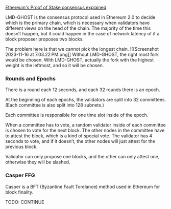 [Ethereum's Proof of Stake consensus explained](https://www.youtube.com/watch?v=5gfNUVmX3Es)

LMD-GHOST is the consensus protocol used in Ethereum 2.0 to decide which is the primary chain, which is necessary when validators have different views on the head of the chain. The majority of the time this doesn’t happen, but it could happen in the case of network latency of if a block proposer proposes two blocks.

The problem here is that we cannot pick the longest chain.
![[Screenshot 2023-11-16 at 7.03.22 PM.png]]
Without LMD-GHOST, the right most fork would be chosen. With LMD-GHOST, actually the fork with the highest weight is the leftmost, and so it will be chosen.
### Rounds and Epochs

There is a round each 12 seconds, and each 32 rounds there is an epoch.

At the beginning of each epochs, the validators are split into 32 committees. (Each committee is also split into 128 subnets.)

Each committee is responsible for one time slot inside of the epoch.

When a committee has to vote, a random validator inside of each committee is chosen to vote for the next block. The other nodes in the committee have to attest the block, which is a kind of special vote. The validator has 4 seconds to vote, and if it doesn’t, the other nodes will just attest for the previous block.

Validator can only propose one blocks, and the other can only attest one, otherwise they will be slashed.

### Casper FFG

Casper is a BFT (Byzantine Fault Torelance) method used in Ethereum for block finality.

TODO: CONTINUE
